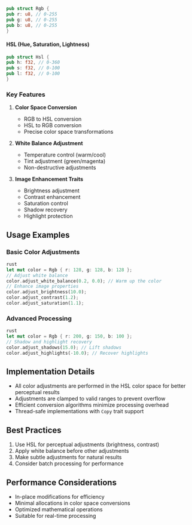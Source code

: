 ```rust
pub struct Rgb {
pub r: u8, // 0-255
pub g: u8, // 0-255
pub b: u8, // 0-255
}
```

#### HSL (Hue, Saturation, Lightness)
```rust
pub struct Hsl {
pub h: f32, // 0-360
pub s: f32, // 0-100
pub l: f32, // 0-100
}
```

### Key Features

1. **Color Space Conversion**
   - RGB to HSL conversion
   - HSL to RGB conversion
   - Precise color space transformations

2. **White Balance Adjustment**
   - Temperature control (warm/cool)
   - Tint adjustment (green/magenta)
   - Non-destructive adjustments

3. **Image Enhancement Traits**
   - Brightness adjustment
   - Contrast enhancement
   - Saturation control
   - Shadow recovery
   - Highlight protection

## Usage Examples

### Basic Color Adjustments
```rust
rust
let mut color = Rgb { r: 128, g: 128, b: 128 };
// Adjust white balance
color.adjust_white_balance(0.2, 0.0); // Warm up the color
// Enhance image properties
color.adjust_brightness(10.0);
color.adjust_contrast(1.2);
color.adjust_saturation(1.1);
```


### Advanced Processing
```rust
rust
let mut color = Rgb { r: 200, g: 150, b: 100 };
// Shadow and highlight recovery
color.adjust_shadows(15.0); // Lift shadows
color.adjust_highlights(-10.0); // Recover highlights
```

## Implementation Details

- All color adjustments are performed in the HSL color space for better perceptual results
- Adjustments are clamped to valid ranges to prevent overflow
- Efficient conversion algorithms minimize processing overhead
- Thread-safe implementations with `Copy` trait support

## Best Practices

1. Use HSL for perceptual adjustments (brightness, contrast)
2. Apply white balance before other adjustments
3. Make subtle adjustments for natural results
4. Consider batch processing for performance

## Performance Considerations

- In-place modifications for efficiency
- Minimal allocations in color space conversions
- Optimized mathematical operations
- Suitable for real-time processing